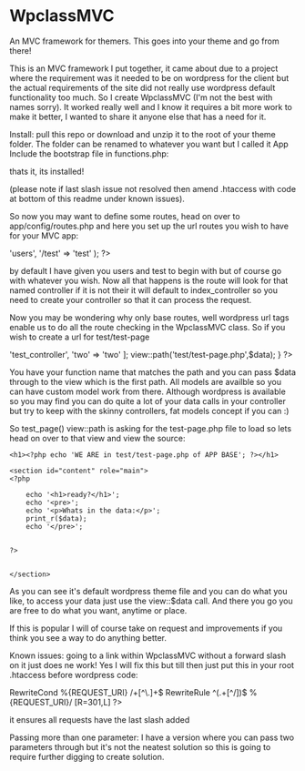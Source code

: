 WpclassMVC
==========

An MVC framework for themers. This goes into your theme and go from there!

This is an MVC framework I put together, it came about due to a project where the requirement was it needed to be on wordpress for the client but the actual requirements of the site did not really use wordpress default functionality too much. So I create WpclassMVC (I'm not the best with names sorry). It worked really well and I know it requires a bit more work to make it better, I wanted to share it anyone else that has a need for it.

Install:
pull this repo or download and unzip it to the root of your theme folder. The folder can be renamed to whatever you want but I called it App
Include the bootstrap file in functions.php:
<?php
// mvc app ////////////////////
include( 'app/bootstrap.php');
?>
thats it, its installed!

(please note if last slash issue not resolved then amend .htaccess with code at bottom of this readme under known issues).

So now you may want to define some routes, head on over to app/config/routes.php and here you set up the url routes you wish to have for your MVC app:
<?php
$routes = array(
	//Requests to /users will go to the user_controller's 'index' action
	'/users' 	=> 'users',
	'/test' => 'test'
);
?>

by default I have given you users and test to begin with but of course go with whatever you wish.
Now all that happens is the route will look for that named controller if it is not their it will default to index_controller so you need to create your controller so that it can process the request.

Now you may be wondering why only base routes, well wordpress url tags enable us to do all the route checking in the WpclassMVC class. So if you wish to create a url for test/test-page
<?php
you would go into test_controller and put the following:
/**
	 * index method. inherited from abstract parent
	 *
	 * @access public
	 */
	function test_page(){
		
  // models are available to code here ///

		$data = [
			'one' => 'test_controller',
			'two' => 'two'
		];
		
		view::path('test/test-page.php',$data);
		
	}
?>
You have your function name that matches the path and you can pass $data through to the view which is the first path. All models are availble so you can have custom model work from there. Although wordpress is available so you may find you can do quite a lot of your data calls in your controller but try to keep with the skinny controllers, fat models concept if you can :)

So test_page() view::path is asking for the test-page.php file to load so lets head on over to that view and view the source:
<?php 
$data = view::$data;

get_header(); ?>

	<h1><?php echo 'WE ARE in test/test-page.php of APP BASE'; ?></h1>
	
	<section id="content" role="main">
	<?php 

		echo '<h1>ready?</h1>';
		echo '<pre>';
		echo '<p>Whats in the data:</p>';
		print_r($data);
		echo '</pre>';


	?>


	</section>

<?php //get_sidebar(); ?>
<?php get_footer(); ?>


As you can see it's default wordpress theme file and you can do what you like, to access your data just use the view::$data call.
And there you go you are free to do what you want, anytime or place.

If this is popular I will of course take on request and improvements if you think you see a way to do anything better.



Known issues:
going to a link within WpclassMVC without a forward slash on it just does ne work!
Yes I will fix this but till then just put this in your root .htaccess before wordpress code:
<?php
<IfModule mod_rewrite.c>
 RewriteCond %{REQUEST_URI} /+[^\.]+$
 RewriteRule ^(.+[^/])$ %{REQUEST_URI}/ [R=301,L]
</IfModule>
?>
it ensures all requests have the last slash added


Passing more than one parameter:
I have a version where you can pass two parameters through but it's not the neatest solution so this is going to require further digging to create solution.
